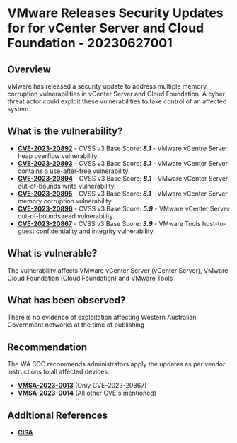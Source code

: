 # VMware Releases Security Updates for for vCenter Server and Cloud Foundation - 20230627001

## Overview

VMware has released a security update to address multiple memory corruption vulnerabilities in vCenter Server and Cloud Foundation. A cyber threat actor could exploit these vulnerabilities to take control of an affected system.

## What is the vulnerability?

* [**CVE-2023-20892**](https://nvd.nist.gov/vuln/detail/CVE-2023-20892) - CVSS v3 Base Score: ***8.1*** - VMware vCentre Server heap overflow vulnerability.
* [**CVE-2023-20893**](https://nvd.nist.gov/vuln/detail/CVE-2023-20893) - CVSS v3 Base Score: ***8.1*** - VMware vCenter Server contains a use-after-free vulnerability.
* [**CVE-2023-20894**](https://nvd.nist.gov/vuln/detail/CVE-2023-20894) - CVSS v3 Base Score: ***8.1*** - VMware vCenter Server out-of-bounds write vulnerability.
* [**CVE-2023-20895**](https://nvd.nist.gov/vuln/detail/CVE-2023-20895) - CVSS v3 Base Score: ***8.1*** - VMware vCenter Server memory corruption vulnerability.
* [**CVE-2023-20896**](https://nvd.nist.gov/vuln/detail/CVE-2023-20896) - CVSS v3 Base Score: ***5.9*** - VMware vCenter Server out-of-bounds read vulnerability.
* [**CVE-2023-20867**](https://nvd.nist.gov/vuln/detail/CVE-2023-20867) - CVSS v3 Base Score: ***3.9*** - VMware Tools host-to-guest confidentiality and integrity vulnerability.

## What is vulnerable?

The vulnerability affects VMware vCenter Server (vCenter Server), VMware Cloud Foundation (Cloud Foundation) and VMware Tools

## What has been observed?

There is no evidence of exploitation affecting Western Australian Government networks at the time of publishing

## Recommendation

The WA SOC recommends administrators apply the updates as per vendor instructions to all affected devices: 
* [**VMSA-2023-0013**](https://www.vmware.com/security/advisories/VMSA-2023-0013.html) (Only CVE-2023-20867)
* [**VMSA-2023-0014**](https://www.vmware.com/security/advisories/VMSA-2023-0014.html) (All other CVE's mentioned)

## Additional References

- [**CISA**](https://www.cisa.gov/news-events/alerts/2023/06/23/vmware-releases-security-update-vcenter-server-and-cloud-foundations)
